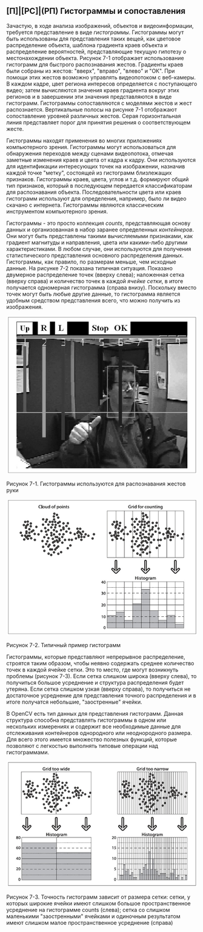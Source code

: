 ## [П]|[РС]|(РП) Гистограммы и сопоставления

Зачастую, в ходе анализа изображений, объектов и видеоинформации, требуется представление в виде *гистограммы*. Гистограммы могут быть использованы для представления таких вещей, как цветовое распределение объекта, шаблона градиента краев объекта и распределение вероятностей, представляющие текущую гипотезу о местонахождении объекта. Рисунок 7-1 отображает использование гистограмм для быстрого распознавания жестов. Градиенты краев были собраны из жестов: "вверх", "вправо", "влево" и "ОК". При помощи этих жестов возможно управлять видеопотоком с веб-камеры. В каждом кадре, цвет региона интересов определяется с поступающего видео; затем вычисляются значения краев градиента вокруг этих регионов и в завершении эти значения представляются в виде гистограмм. Гистограммы сопоставляются с моделями жестов и жест распознается. Вертикальные полосы на рисунке 7-1 отображают сопоставление уровней различных жестов. Серая горизонтальная линия представляет порог для принятия решения о соответствующем жесте. 

Гистограммы находят применения во многих приложениях компьютерного зрения. Гистограммы могут использоваться для обнаружения переходов между сценами видеопотока, отмечая заметные изменения краев и цвета от кадра к кадру. Они используются для идентификации интересующих точек на изображении, назначив каждой точке "метку", состоящей из гистограмм близлежащих признаков. Гистограммы краев, цвета, углов и т.д. формируют общий тип признаков, который в последующем передается классификаторам для распознавания объекта. Последовательности цвета или краев гистограмм используют для определения, например, было ли видео скачано с интернета. Гистограммы являются классическим инструментом компьютерного зрения.

Гистограммы - это просто коллекция *counts*, представляющая основу данных и организованная в набор заранее определенных *контейнеров*. Они могут быть представлены такими вычисляемыми признаками, как градиент магнитуды и направления, цвета или какими-либо другими характеристиками. В любом случае, они используются для получения статистического представления основного распределения данных. Гистограммы, как правило, по размерам меньше, чем исходные данные. На рисунке 7-2 показана типичная ситуация. Показано двумерное распределение точек (вверху слева); наложенная сетка (вверху справа) и количество точек в каждой *ячейке сетки*, в итоге получается одномерная гистограмма (справа внизу). Поскольку вместо точек могут быть любые другие данные, то гистограмма является удобным средством представления всего, что можно получить из изображения.

![Рисунок 7-1 не найден](Images/Pic_7_1.jpg)

Рисунок 7-1. Гистограммы используются для распознавания жестов руки

![Рисунок 7-2 не найден](Images/Pic_7_2.jpg)

Рисунок 7-2. Типичный пример гистограмм

Гистограммы, которые представляют непрерывное распределение, строятся таким образом, чтобы неявно содержать среднее количество точек в каждой ячейке сетки. Это то место, где могут возникнуть проблемы (рисунок 7-3). Если сетка слишком широка (вверху слева), то получиться большое усреднение и структура распределения будет утеряна. Если сетка слишком узкая (вверху справа), то получиться не достаточное усреднение для представления точного распределения и в итоге получатся небольшие, "заостренные" ячейки. 

В OpenCV есть тип данных для представления гистограмм. Данная структура способна представлять гистограммы в одном или нескольких измерениях и содержит все необходимые данные для отслеживания контейнеров однородного или неоднородного размера. Для всего этого имеется множество полезных функций, которые позволяют с легкостью выполнять типовые операции над гистограммами.

![Рисунок 7-3 не найден](Images/Pic_7_3.jpg)

Рисунок 7-3. Точность гистограмм зависит от размера сетки: сетки, у которых широкие ячейки имеют слишком большое пространственное усреднение на гистограмме counts (слева); сетка со слишком маленькими "заостренными" ячейками и одиночным результатом имеют слишком малое пространственное усреднение (справа)
